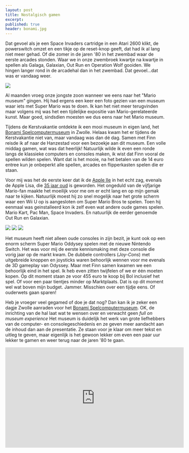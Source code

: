 ```yaml
---
layout: post
title: Nostalgisch gamen
excerpt:
published: true
header: bonami.jpg
---
```

Dat gevoel als je een Space Invaders cartridge in een Atari 2600 klikt, de powerswitch omzet en een tikje op de reset-knop geeft, dat had ik al lang niet meer gehad. Of die zomer in de jaren '80 in het zwembad waar de eerste arcades stonden. Waar we in onze zwembroek kwartje na kwartje in spellen als Galaga, Galaxian, Out Run en Operation Wolf gooiden. We hingen langer rond in de arcadehal dan in het zwembad. Dat gevoel...dat was er vandaag weer.

![][image-1]

Al maanden vroeg onze jongste zoon wanneer we eens naar het "Mario museum" gingen. Hij had ergens een keer een foto gezien van een museum waar iets met Super Mario was te doen. Ik kan het niet meer terugvinden maar volgens mij was het een tijdelijke expositie van Mario-gerelateerde kunst. Maar goed, sindsdien moesten we dus eens naar het Mario museum. 

Tijdens de Kerstvakantie ontdekte ik een mooi museum in eigen land, het [Bonami Spelcomputermuseum][1] in Zwolle. Helaas kwam het er tijdens de Kerstvakantie niet van, maar vandaag was dan dé dag. Samen met Finn reisde ik af naar de Hanzestad voor een bezoekje aan dit museum. Een volle middag gamen, wat was dat heerlijk! Natuurlijk wilde ik even een ronde langs de klassieke computers en consoles maken, ik wist dat Finn vooral de spellen wilden spelen. Want dat is het mooie, na het betalen van de 14 euro entree kun je onbeperkt alle spellen, arcades en flipperkasten spelen die er staan. 

Voor mij was het de eerste keer dat ik de [Apple IIe][2] in het echt zag, evenals de Apple Lisa, die [35 jaar oud][3] is geworden. Het ongeduld van de vijfjarige Mario-fan maakte het moeilijk voor me om er echt lang en op mijn gemak naar te kijken. Natuurlijk moest hij zo snel mogelijk naar het grote scherm waar een Wii U op is aangesloten om Super Mario Bros te spelen. Toen hij eenmaal was geinstalleerd kon ik zelf even wat andere oude games spelen. Mario Kart, Pac Man, Space Invaders. En natuurlijk de eerder genoemde Out Run en Galaxian. 

![][image-2]
![][image-3]
![][image-4]

Het museum heeft niet alleen oude consoles in zijn bezit, je kunt ook op een enorm scherm Super Mario Oddysey spelen met de nieuwe Nintendo Switch. Het was voor mij de eerste kennismaking met deze console die vorig jaar op de markt kwam. De dubbele controllers (*Joy-Cons*) met uitgebreide knoppen en joysticks waren behoorlijk wennen voor me evenals de 3D gameplay van Odyssey. Maar met Finn samen kwamen we een behoorlijk eind in het spel. Ik heb even zitten twijfelen of we er één moeten kopen. Op dit moment staan ze voor 455 euro te koop bij Bol inclusief het spel. Of voor een paar tientjes minder op Marktplaats. Dat is op dit moment wel wat boven mijn budget. Jammer. Misschien over een tijdje eens. Of ouderwets gaan sparen!

Heb je vroeger veel gegamed of doe je dat nog? Dan kan ik je zeker een dagje Zwolle aanraden voor het [Bonami Spelcomputermuseum][4]. OK, de inrichting van de hal laat wat te wensen over en verwacht geen _full on museum experience_ Het museum is duidelijk het werk van grote liefhebbers van de computer- en consolegeschiedenis en ze geven meer aandacht aan de inhoud dan aan de presentatie. Ze staan voor je klaar om meer tekst en uitleg te geven, maar eigenlijk is het gewoon lekker om even een paar uur lekker te gamen en weer terug naar de jaren '80 te gaan. 

<iframe width="560" height="315" src="https://www.youtube-nocookie.com/embed/j-Jr1QIctjQ?rel=0" frameborder="0" allow="autoplay; encrypted-media" allowfullscreen></iframe>

[1]:	https://computermuseum.nl/
[2]:	http://applemuseum.bott.org/sections/computers/IIe.html
[3]:	https://nl.letsgodigital.org/computers/apple-lisa/
[4]:	https://computermuseum.nl/

[image-1]:	/images/konami.png
[image-2]:	/images/bonami_3.jpg
[image-3]:	/images/bonami_6.jpg
[image-4]:	/images/bonami_7.jpg